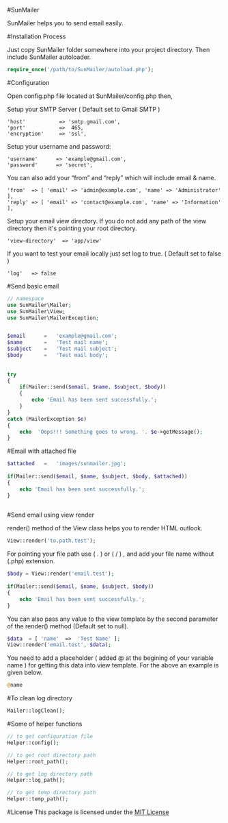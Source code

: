 #SunMailer
  
SunMailer helps you to send email easily.

#Installation Process
 
Just copy SunMailer folder somewhere into your project directory. Then include SunMailer autoloader.        
 
```php
require_once('/path/to/SunMailer/autoload.php');
```

#Configuration

Open config.php file located at SunMailer/config.php then,

Setup your SMTP Server ( Default set to Gmail SMTP )
 
```
'host'           => 'smtp.gmail.com',
'port'           =>  465,
'encryption'     => 'ssl',
```
 
Setup your username and password:
 
```
'username'      => 'example@gmail.com',
'password'      => 'secret',
```
 
You can also add your “from” and “reply” which will include email & name.
 
```
'from'  => [ 'email' => 'admin@example.com', 'name' => 'Administrator' ],
'reply' => [ 'email' => 'contact@example.com', 'name' => 'Information' ],
```
 
Setup your email view directory. If you do not add any path of the view directory then it's pointing your root directory.
 
```
'view-directory'  => 'app/view'
```
 
If you want to test your email locally just set log  to true. ( Default set to false )
 
```
'log'   => false
```
   
   
#Send basic email
 
```php
// namespace
use SunMailer\Mailer;
use SunMailer\View;
use SunMailer\MailerException;


$email      =   'example@gmail.com';
$name       =   'Test mail name';
$subject    =   'Test mail subject';
$body       =   'Test mail body';
  
  
try
{
    if(Mailer::send($email, $name, $subject, $body))
    {
        echo 'Email has been sent successfully.';
    }
}
catch (MailerException $e)
{
    echo  'Oops!!! Something goes to wrong. '. $e->getMessage();
}
```

#Email with attached file
 
```php
$attached   =   'images/sunmailer.jpg';
 
if(Mailer::send($email, $name, $subject, $body, $attached))
{
    echo 'Email has been sent successfully.';
}
 
```
 
#Send email using view render
 
render() method of the View class helps you to render HTML outlook.
 
```php
View::render('to.path.test');
```
For pointing your file path use ( . ) or ( / ) , and add your file name without (.php) extension.
 
```php
$body = View::render('email.test');
 
if(Mailer::send($email, $name, $subject, $body))
{
    echo 'Email has been sent successfully.';
}
```
 
You can also pass any value to the view template by the second parameter of the render() method (Default set to null).
 
```php
$data  = [ 'name'  =>  'Test Name' ];
View::render('email.test', $data);
```
 
You need to add a placeholder ( added @ at the begining of your variable name ) for getting this data into view template. For the above an example is given below.
 
```php
@name
```
 
#To clean log directory
 
```php
Mailer::logClean();
```

#Some of helper functions
 
```php
// to get configuration file
Helper::config();

// to get root directory path
Helper::root_path();

// to get log directory path
Helper::log_path();

// to get temp directory path
Helper::temp_path();
```
 
#License
This package is licensed under the [MIT License](https://github.com/iftekhersunny/SunMailer/blob/master/LICENSE)

